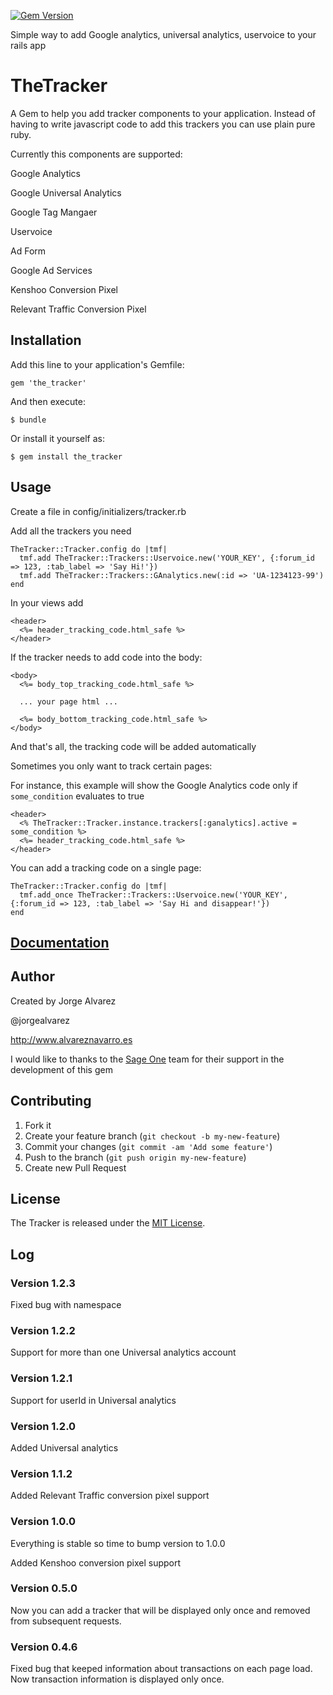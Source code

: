 [![Gem Version](https://badge.fury.io/rb/the_tracker.svg)](http://badge.fury.io/rb/the_tracker)

Simple way to add Google analytics, universal analytics, uservoice to your rails app

# TheTracker

A Gem to help you add tracker components to your application.  Instead of having to write javascript code to add this trackers you can use plain pure ruby.

Currently this components are supported:

  Google Analytics

  Google Universal Analytics

  Google Tag Mangaer

  Uservoice

  Ad Form

  Google Ad Services

  Kenshoo Conversion Pixel

  Relevant Traffic Conversion Pixel

## Installation

Add this line to your application's Gemfile:

    gem 'the_tracker'

And then execute:

    $ bundle

Or install it yourself as:

    $ gem install the_tracker

## Usage

Create a file in config/initializers/tracker.rb

Add all the trackers you need

    TheTracker::Tracker.config do |tmf|
      tmf.add TheTracker::Trackers::Uservoice.new('YOUR_KEY', {:forum_id => 123, :tab_label => 'Say Hi!'})
      tmf.add TheTracker::Trackers::GAnalytics.new(:id => 'UA-1234123-99')
    end

In your views add

    <header>
      <%= header_tracking_code.html_safe %>
    </header>

If the tracker needs to add code into the body:

    <body>
      <%= body_top_tracking_code.html_safe %>

      ... your page html ...

      <%= body_bottom_tracking_code.html_safe %>
    </body>

And that's all, the tracking code will be added automatically

Sometimes you only want to track certain pages:

For instance, this example will show the Google Analytics code only if `some_condition` evaluates to true

    <header>
      <% TheTracker::Tracker.instance.trackers[:ganalytics].active = some_condition %>
      <%= header_tracking_code.html_safe %>
    </header>

You can add a tracking code on a single page:

    TheTracker::Tracker.config do |tmf|
      tmf.add_once TheTracker::Trackers::Uservoice.new('YOUR_KEY', {:forum_id => 123, :tab_label => 'Say Hi and disappear!'})
    end
    
## [Documentation](https://github.com/jorgegorka/the_tracker/wiki)


## Author

 Created by Jorge Alvarez

 @jorgealvarez

 http://www.alvareznavarro.es

 I would like to thanks to the [Sage One](http://www.sageone.es) team for their support in the development of this gem

## Contributing

1. Fork it
2. Create your feature branch (`git checkout -b my-new-feature`)
3. Commit your changes (`git commit -am 'Add some feature'`)
4. Push to the branch (`git push origin my-new-feature`)
5. Create new Pull Request

## License

The Tracker is released under the [MIT License](http://www.opensource.org/licenses/MIT).

## Log

### Version 1.2.3

Fixed bug with namespace

### Version 1.2.2

Support for more than one Universal analytics account

### Version 1.2.1

Support for userId in Universal analytics

### Version 1.2.0

Added Universal analytics

### Version 1.1.2

Added Relevant Traffic conversion pixel support

### Version 1.0.0

Everything is stable so time to bump version to 1.0.0

Added Kenshoo conversion pixel support

### Version 0.5.0

Now you can add a tracker that will be displayed only once and removed from subsequent requests.

### Version 0.4.6

Fixed bug that keeped information about transactions on each page load.  Now transaction information is displayed only once.
